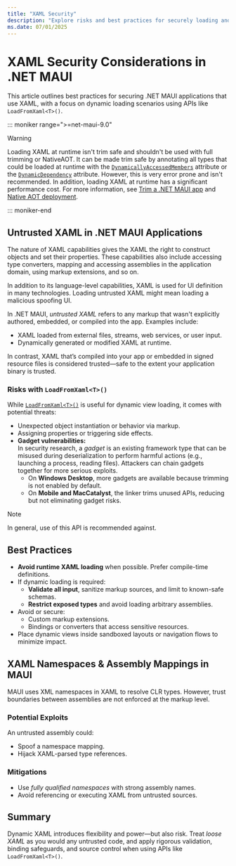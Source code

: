 ```yaml
---
title: "XAML Security"
description: "Explore risks and best practices for securely loading and handling dynamic XAML in .NET MAUI"
ms.date: 07/01/2025
---
```


# XAML Security Considerations in .NET MAUI

This article outlines best practices for securing .NET MAUI applications that use XAML, with a focus on dynamic loading scenarios using APIs like `LoadFromXaml<T>()`.

::: moniker range=">=net-maui-9.0"

> [!WARNING]
> Loading XAML at runtime isn't trim safe and shouldn't be used with full trimming or NativeAOT. It can be made trim safe by annotating all types that could be loaded at runtime with the [`DynamicallyAccessedMembers`](xref:System.Diagnostics.CodeAnalysis.DynamicallyAccessedMembersAttribute) attribute or the [`DynamicDependency`](xref:System.Diagnostics.CodeAnalysis.DynamicDependencyAttribute) attribute. However, this is very error prone and isn't recommended. In addition, loading XAML at runtime has a significant performance cost. For more information, see [Trim a .NET MAUI app](~/deployment/trimming.md) and [Native AOT deployment](~/deployment/nativeaot.md).

::: moniker-end

## Untrusted XAML in .NET MAUI Applications

The nature of XAML capabilities gives the XAML the right to construct objects and set their properties. These capabilities also include accessing type converters, mapping and accessing assemblies in the application domain, using markup extensions, and so on.

In addition to its language-level capabilities, XAML is used for UI definition in many technologies. Loading untrusted XAML might mean loading a malicious spoofing UI.

In .NET MAUI, *untrusted XAML* refers to any markup that wasn't explicitly authored, embedded, or compiled into the app. Examples include:

- XAML loaded from external files, streams, web services, or user input.
- Dynamically generated or modified XAML at runtime.

In contrast, XAML that’s compiled into your app or embedded in signed resource files is considered trusted—safe to the extent your application binary is trusted.

### Risks with `LoadFromXaml<T>()`

While [`LoadFromXaml<T>()`](/dotnet/maui/xaml/runtime-load) is useful for dynamic view loading, it comes with potential threats:

- Unexpected object instantiation or behavior via markup.
- Assigning properties or triggering side effects.
- **Gadget vulnerabilities:**  
  In security research, a *gadget* is an existing framework type that can be misused during deserialization to perform harmful actions (e.g., launching a process, reading files). Attackers can chain gadgets together for more serious exploits.  
  - On **Windows Desktop**, more gadgets are available because trimming is not enabled by default.  
  - On **Mobile and MacCatalyst**, the linker trims unused APIs, reducing but not eliminating gadget risks.

> [!NOTE]
> In general, use of this API is recommended against.

## Best Practices

- **Avoid runtime XAML loading** when possible. Prefer compile-time definitions.
- If dynamic loading is required:
  - **Validate all input**, sanitize markup sources, and limit to known-safe schemas.
  - **Restrict exposed types** and avoid loading arbitrary assemblies.
- Avoid or secure:
  - Custom markup extensions.
  - Bindings or converters that access sensitive resources.
- Place dynamic views inside sandboxed layouts or navigation flows to minimize impact.

## XAML Namespaces & Assembly Mappings in MAUI

MAUI uses XML namespaces in XAML to resolve CLR types. However, trust boundaries between assemblies are not enforced at the markup level.

### Potential Exploits

An untrusted assembly could:

- Spoof a namespace mapping.
- Hijack XAML-parsed type references.
  
### Mitigations

- Use *fully qualified namespaces* with strong assembly names.
- Avoid referencing or executing XAML from untrusted sources.

## Summary

Dynamic XAML introduces flexibility and power—but also risk. Treat *loose XAML* as you would any untrusted code, and apply rigorous validation, binding safeguards, and source control when using APIs like `LoadFromXaml<T>()`.
